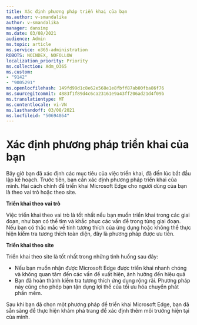 ```yaml
---
title: Xác định phương pháp triển khai của bạn
ms.author: v-smandalika
author: v-smandalika
manager: dansimp
ms.date: 03/08/2021
audience: Admin
ms.topic: article
ms.service: o365-administration
ROBOTS: NOINDEX, NOFOLLOW
localization_priority: Priority
ms.collection: Adm_O365
ms.custom:
- "9142"
- "9005291"
ms.openlocfilehash: 149fd99d1c8e62e568e1e8fbff87ab00fba86f76
ms.sourcegitcommit: 4883f1f89d4c6ca23161e9a43ff206ad21d4f09b
ms.translationtype: MT
ms.contentlocale: vi-VN
ms.lasthandoff: 03/08/2021
ms.locfileid: "50694864"
---
```

# <a name="determine-your-deployment-method"></a>Xác định phương pháp triển khai của bạn

Bây giờ bạn đã xác định các mục tiêu của việc triển khai, đã đến lúc bắt đầu lập kế hoạch. Trước tiên, bạn cần xác định phương pháp triển khai của mình. Hai cách chính để triển khai Microsoft Edge cho người dùng của bạn là theo vai trò hoặc theo site.

**Triển khai theo vai trò**

Việc triển khai theo vai trò là tốt nhất nếu bạn muốn triển khai trong các giai đoạn, như bạn có thể tìm và khắc phục các vấn đề trong từng giai đoạn. Nếu bạn có thắc mắc về tính tương thích của ứng dụng hoặc không thể thực hiện kiểm tra tương thích toàn diện, đây là phương pháp được ưu tiên.

**Triển khai theo site**

Triển khai theo site là tốt nhất trong những tình huống sau đây:
- Nếu bạn muốn nhận được Microsoft Edge được triển khai nhanh chóng và không quan tâm đến các vấn đề xuất hiện, ảnh hưởng đến hiệu quả
- Bạn đã hoàn thành kiểm tra tương thích ứng dụng rộng rãi. Phương pháp này cũng cho phép bạn tận dụng lợi thế của tối ưu hóa chuyển phát phần mềm.

Sau khi bạn đã chọn một phương pháp để triển khai Microsoft Edge, bạn đã sẵn sàng để thực hiện khám phá trang để xác định thêm môi trường hiện tại của mình.
